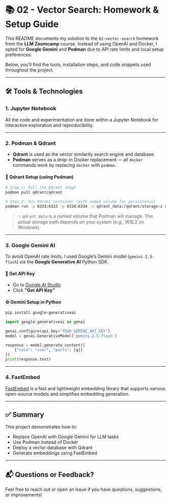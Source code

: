# 📚 02 - Vector Search: Homework & Setup Guide

This README documents my solution to the `02-vector-search` homework from the **LLM Zoomcamp** course. Instead of using OpenAI and Docker, I opted for **Google Gemini** and **Podman** due to API rate limits and local setup preferences.

Below, you'll find the tools, installation steps, and code snippets used throughout the project.

---

## 🛠️ Tools & Technologies

### 1. **Jupyter Notebook**
All the code and experimentation are done within a Jupyter Notebook for interactive exploration and reproducibility.

---

### 2. **Podman & Qdrant**

- **Qdrant** is used as the vector similarity search engine and database.
- **Podman** serves as a drop-in Docker replacement — all `docker` commands work by replacing `docker` with `podman`.

#### 🧱 Qdrant Setup (using Podman)
```bash
# Step 1: Pull the Qdrant image
podman pull qdrant/qdrant

# Step 2: Run Qdrant container (with named volume for persistence)
podman run -p 6333:6333 -p 6334:6334 -v qdrant_data:/qdrant/storage:z qdrant/qdrant
```

> 💡 `qdrant_data` is a named volume that Podman will manage. The actual storage path depends on your system (e.g., WSL2 on Windows).

---

### 3. **Google Gemini AI**

To avoid OpenAI rate limits, I used Google’s Gemini model (`gemini-2.5-flash`) via the **Google Generative AI** Python SDK.

#### 🔑 Get API Key
- Go to [Google AI Studio](https://aistudio.google.com/prompts/new_chat)
- Click **"Get API Key"**

#### ⚙️ Gemini Setup in Python
```bash
pip install google-generativeai
```

```python
import google.generativeai as genai

genai.configure(api_key="YOUR_GEMINI_API_KEY")
model = genai.GenerativeModel('gemini-2.5-flash')

response = model.generate_content([
    {"role": "user", "parts": [q]}
])
print(response.text)
```

---

### 4. **FastEmbed**

[FastEmbed](https://github.com/xdavidhu/fastembed) is a fast and lightweight embedding library that supports various open-source models and simplifies embedding generation.

---

## ✅ Summary

This project demonstrates how to:

- Replace OpenAI with Google Gemini for LLM tasks
- Use Podman instead of Docker
- Deploy a vector database with Qdrant
- Generate embeddings using FastEmbed

---

## 📬 Questions or Feedback?

Feel free to reach out or open an issue if you have questions, suggestions, or improvements!
